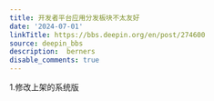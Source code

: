 ```yaml
---
title: 开发者平台应用分发板块不太友好
date: '2024-07-01'
linkTitle: https://bbs.deepin.org/en/post/274600
source: deepin_bbs
description:  berners 
disable_comments: true
---
```

1.修改上架的系统版
